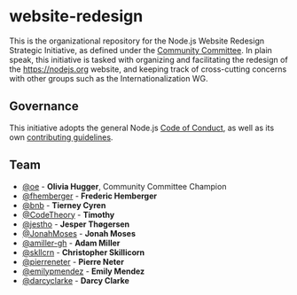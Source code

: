 # website-redesign

This is the organizational repository for the Node.js Website Redesign
Strategic Initiative, as defined under the [Community Committee].
In plain speak, this initiative is tasked with organizing and facilitating
the redesign of the https://nodejs.org website, and keeping track of
cross-cutting concerns with other groups such as the Internationalization WG.

## Governance

This initiative adopts the general Node.js [Code of Conduct], as well as its own
[contributing guidelines].

## Team

- [@oe](https://github.com/oe) - **Olivia Hugger**, Community Committee Champion
- [@fhemberger](https://github.com/fhemberger) - **Frederic Hemberger**
- [@bnb](https://github.com/bnb) - **Tierney Cyren**
- [@CodeTheory](https://github.com/CodeTheory) - **Timothy**
- [@jestho](https://github.com/jestho) - **Jesper Thøgersen**
- [@JonahMoses](https://github.com/JonahMoses) - **Jonah Moses**
- [@amiller-gh](https://github.com/amiller-gh) - **Adam Miller**
- [@skllcrn](https://github.com/skllcrn) - **Christopher Skillicorn**
- [@pierreneter](https://github.com/pierreneter) - **Pierre Neter**
- [@emilypmendez](https://github.com/emilypmendez) - **Emily Mendez**
- [@darcyclarke](https://github.com/darcyclarke) - **Darcy Clarke**

[Community Committee]: https://github.com/nodejs/community-committee
[Code of Conduct]: https://github.com/nodejs/admin/blob/master/CODE_OF_CONDUCT.md
[contributing guidelines]: ./CONTRIBUTING.md

